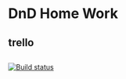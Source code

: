 # DnD Home Work
## trello

## 
## 

[![Build status](https://ci.appveyor.com/api/projects/status/atq7hl09w3f6buni?svg=true)](https://ci.appveyor.com/project/Polya008/dnd)
